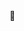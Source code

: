 <!--
       ...                            
             ;::::;                           
           ;::::; :;                          
         ;:::::'   :;                         
        ;:::::;     ;.                        
       ,:::::'       ;           OOO\         
       ::::::;       ;          OOOOO\        
       ;:::::;       ;         OOOOOOOO       
      ,;::::::;     ;'         / OOOOOOO      
    ;:::::::::`. ,,,;.        /  / DOOOOOO
  .';:::::::::::::::::;,     /  /     DOOOO   
 ,::::::;:xheu:;;;;::::;,   /  /        DOOO  
;`::::::`'::::::;;;::::: ,#/  /          DOOO 
:`:::::::`;::::::;;::: ;::#  /            DOOO
::`:::::::`;:::::::: ;::::# /              DOO
`:`:::::::`;:::::: ;::::::#/               DOO
 :::`:::::::`;; ;:::::::::##                OO
 ::::`:::::::`;::::::::;:::#                OO
 `:::::`::::::::::::;'`:;::#                O 
  `:::::`::::::::;' /  / `:#                 
   ::::::`:::::;'  /  /   `#                 
-->                                         
